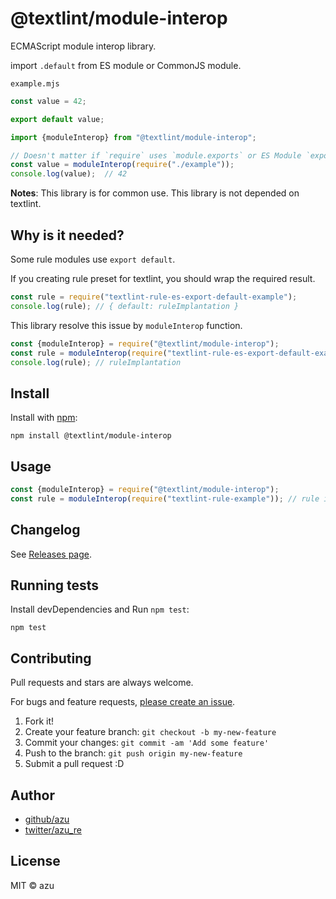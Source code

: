 # @textlint/module-interop

ECMAScript module interop library.

import `.default` from ES module or CommonJS module.

`example.mjs`
```ts
const value = 42;

export default value;
```

```ts
import {moduleInterop} from "@textlint/module-interop";

// Doesn't matter if `require` uses `module.exports` or ES Module `export`
const value = moduleInterop(require("./example"));
console.log(value);  // 42
```

**Notes**: This library is for common use. 
This library is not depended on textlint.

## Why is it needed?

Some rule modules use `export default`.

If you creating rule preset for textlint, you should wrap the required result.

```js
const rule = require("textlint-rule-es-export-default-example");
console.log(rule); // { default: ruleImplantation } 
```

This library resolve this issue by `moduleInterop` function.

```js
const {moduleInterop} = require("@textlint/module-interop");
const rule = moduleInterop(require("textlint-rule-es-export-default-example"));
console.log(rule); // ruleImplantation
``````

## Install

Install with [npm](https://www.npmjs.com/):

    npm install @textlint/module-interop

## Usage

```ts
const {moduleInterop} = require("@textlint/module-interop");
const rule = moduleInterop(require("textlint-rule-example")); // rule implementation
```


## Changelog

See [Releases page](https://github.com/textlint/textlint/releases).

## Running tests

Install devDependencies and Run `npm test`:

    npm test

## Contributing

Pull requests and stars are always welcome.

For bugs and feature requests, [please create an issue](https://github.com/textlint/textlint/issues).

1. Fork it!
2. Create your feature branch: `git checkout -b my-new-feature`
3. Commit your changes: `git commit -am 'Add some feature'`
4. Push to the branch: `git push origin my-new-feature`
5. Submit a pull request :D

## Author

- [github/azu](https://github.com/azu)
- [twitter/azu_re](https://twitter.com/azu_re)

## License

MIT © azu
